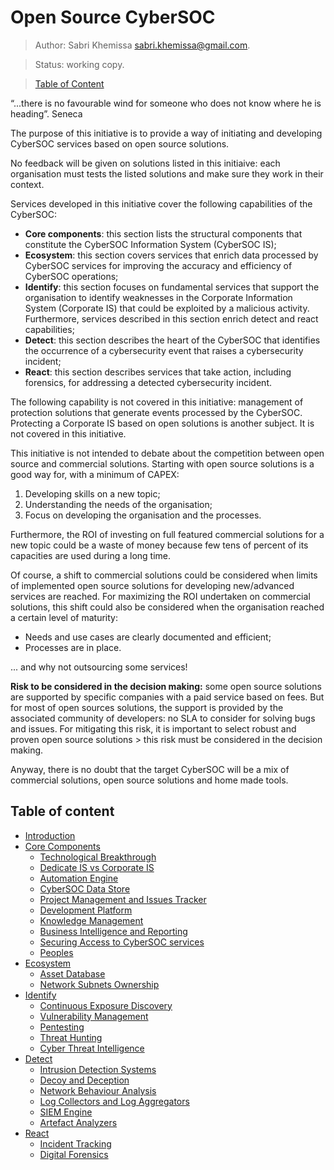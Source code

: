 # Open Source CyberSOC
>Author: Sabri Khemissa sabri.khemissa@gmail.com.

>Status: working copy.

>[Table of Content](https://github.com/skhemissa/Open-Source-CyberSOC#table-of-content)

“...there is no favourable wind for someone who does not know where he is heading”. Seneca

The purpose of this initiative is to provide a way of initiating and developing CyberSOC services based on open source solutions.

No feedback will be given on solutions listed in this initiaive: each organisation must tests the listed solutions and make sure they work in their context.

Services developed in this initiative cover the following capabilities of the CyberSOC:
- **Core components**: this section lists the structural components that constitute the CyberSOC Information System (CyberSOC IS);
- **Ecosystem**: this section covers services that enrich data processed by CyberSOC services for improving the accuracy and efficiency of CyberSOC operations;
- **Identify**: this section focuses on fundamental services that support the organisation to identify weaknesses in the Corporate Information System (Corporate IS) that could be exploited by a malicious activity. Furthermore, services described in this section enrich detect and react capabilities;
- **Detect**: this section describes the heart of the CyberSOC that identifies the occurrence of a cybersecurity event that raises a cybersecurity incident;
- **React**: this section describes services that take action, including forensics, for addressing a detected cybersecurity incident.

The following capability is not covered in this initiative: management of protection solutions that generate events processed by the CyberSOC. Protecting a Corporate IS based on open solutions is another subject. It is not covered in this initiative.

This initiative is not intended to debate about the competition between open source and commercial solutions. Starting with open source solutions is a good way for, with a minimum of CAPEX: 
1. Developing skills on a new topic;
2. Understanding the needs of the organisation;
3. Focus on developing the organisation and the processes.

Furthermore, the ROI of investing on full featured commercial solutions for a new topic could be a waste of money because few tens of percent of its capacities are used during a long time.

Of course, a shift to commercial solutions could be considered when limits of implemented open source solutions for developing new/advanced services are reached. For maximizing the ROI undertaken on commercial solutions, this shift could also be considered when the organisation reached a certain level of maturity:
- Needs and use cases are clearly documented and efficient;
- Processes are in place.

... and why not outsourcing some services!

**Risk to be considered in the decision making:** some open source solutions are supported by specific companies with a paid service based on fees. But for most of open sources solutions, the support is provided by the associated community of developers: no SLA to consider for solving bugs and issues. For mitigating this risk, it is important to select robust and proven open source solutions > this risk must be considered in the decision making.

Anyway, there is no doubt that the target CyberSOC will be a mix of commercial solutions, open source solutions and home made tools.

## Table of content
* [Introduction](https://github.com/skhemissa/Open-Source-CyberSOC/blob/main/README.md)
* [Core Components](https://github.com/skhemissa/Open-Source-CyberSOC/blob/main/01_Core_Components.md)
  * [Technological Breakthrough](https://github.com/skhemissa/Open-Source-CyberSOC/blob/main/01_Core_Components.md#technological-breakthrough)
  * [Dedicate IS vs Corporate IS](https://github.com/skhemissa/Open-Source-CyberSOC/blob/main/01_Core_Components.md#dedicate-is-vs-corporate-is)
  * [Automation Engine](https://github.com/skhemissa/Open-Source-CyberSOC/blob/main/01_Core_Components.md#automation-engine)
  * [CyberSOC Data Store](https://github.com/skhemissa/Open-Source-CyberSOC/blob/main/01_Core_Components.md#cybersoc-data-store)
  * [Project Management and Issues Tracker](https://github.com/skhemissa/Open-Source-CyberSOC/blob/main/01_Core_Components.md#project-management-and-issues-tracker)
  * [Development Platform](https://github.com/skhemissa/Open-Source-CyberSOC/blob/main/01_Core_Components.md#development-platform)
  * [Knowledge Management](https://github.com/skhemissa/Open-Source-CyberSOC/blob/main/01_Core_Components.md#knowledge-management)
  * [Business Intelligence and Reporting](https://github.com/skhemissa/Open-Source-CyberSOC/blob/main/01_Core_Components.md#business-intelligence-and-reporting)
  * [Securing Access to CyberSOC services](https://github.com/skhemissa/Open-Source-CyberSOC/blob/main/01_Core_Components.md#securing-access-to-cybersoc-services)
  * [Peoples](https://github.com/skhemissa/Open-Source-CyberSOC/blob/main/01_Core_Components.md#peoples)
* [Ecosystem](https://github.com/skhemissa/Open-Source-CyberSOC/blob/main/02_Ecosystem.md)
  * [Asset Database](https://github.com/skhemissa/Open-Source-CyberSOC/blob/main/02_Ecosystem.md#asset-database)
  * [Network Subnets Ownership](https://github.com/skhemissa/Open-Source-CyberSOC/blob/main/02_Ecosystem.md#network-subnets-ownership)
* [Identify](https://github.com/skhemissa/Open-Source-CyberSOC/blob/main/03_Identify.md)
  * [Continuous Exposure Discovery](https://github.com/skhemissa/Open-Source-CyberSOC/blob/main/03_Identify.md#continuous-exposure-discovery)
  * [Vulnerability Management](https://github.com/skhemissa/Open-Source-CyberSOC/blob/main/03_Identify.md#vulnerability-management)
  * [Pentesting](https://github.com/skhemissa/Open-Source-CyberSOC/blob/main/03_Identify.md#pentesting)
  * [Threat Hunting](https://github.com/skhemissa/Open-Source-CyberSOC/blob/main/03_Identify.md#threat-hunting)
  * [Cyber Threat Intelligence](https://github.com/skhemissa/Open-Source-CyberSOC/blob/main/03_Identify.md#cyber-threat-intelligence)
* [Detect](https://github.com/skhemissa/Open-Source-CyberSOC/blob/main/04_Detect.md)
  * [Intrusion Detection Systems](https://github.com/skhemissa/Open-Source-CyberSOC/blob/main/04_Detect.md#intrusion-detection-systems)
  * [Decoy and Deception](https://github.com/skhemissa/Open-Source-CyberSOC/blob/main/04_Detect.md#decoy-and-deception)
  * [Network Behaviour Analysis](https://github.com/skhemissa/Open-Source-CyberSOC/blob/main/04_Detect.md#network-behaviour-analysis)
  * [Log Collectors and Log Aggregators](https://github.com/skhemissa/Open-Source-CyberSOC/blob/main/04_Detect.md#log-collectors-and-log-aggregators)
  * [SIEM Engine](https://github.com/skhemissa/Open-Source-CyberSOC/blob/main/04_Detect.md#siem-engine)
  * [Artefact Analyzers](https://github.com/skhemissa/Open-Source-CyberSOC/blob/main/04_Detect.md#artefact-analyzers)
* [React](https://github.com/skhemissa/Open-Source-CyberSOC/blob/main/05_React.md)
  * [Incident Tracking](https://github.com/skhemissa/Open-Source-CyberSOC/blob/main/05_React.md#incident-tracking)
  * [Digital Forensics](https://github.com/skhemissa/Open-Source-CyberSOC/blob/main/05_React.md#digital-forensics)

